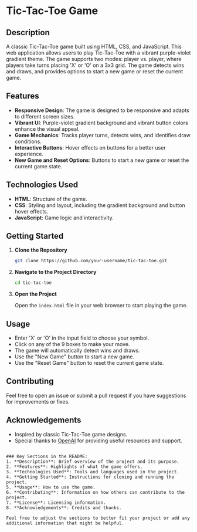 # Tic-Tac-Toe Game

## Description

A classic Tic-Tac-Toe game built using HTML, CSS, and JavaScript. This web application allows users to play Tic-Tac-Toe with a vibrant purple-violet gradient theme. The game supports two modes: player vs. player, where players take turns placing 'X' or 'O' on a 3x3 grid. The game detects wins and draws, and provides options to start a new game or reset the current game.

## Features

- **Responsive Design**: The game is designed to be responsive and adapts to different screen sizes.
- **Vibrant UI**: Purple-violet gradient background and vibrant button colors enhance the visual appeal.
- **Game Mechanics**: Tracks player turns, detects wins, and identifies draw conditions.
- **Interactive Buttons**: Hover effects on buttons for a better user experience.
- **New Game and Reset Options**: Buttons to start a new game or reset the current game state.

## Technologies Used

- **HTML**: Structure of the game.
- **CSS**: Styling and layout, including the gradient background and button hover effects.
- **JavaScript**: Game logic and interactivity.

## Getting Started

1. **Clone the Repository**

   ```bash
   git clone https://github.com/your-username/tic-tac-toe.git
   ```

2. **Navigate to the Project Directory**

   ```bash
   cd tic-tac-toe
   ```

3. **Open the Project**

   Open the `index.html` file in your web browser to start playing the game.

## Usage

- Enter 'X' or 'O' in the input field to choose your symbol.
- Click on any of the 9 boxes to make your move.
- The game will automatically detect wins and draws.
- Use the "New Game" button to start a new game.
- Use the "Reset Game" button to reset the current game state.

## Contributing

Feel free to open an issue or submit a pull request if you have suggestions for improvements or fixes.

## Acknowledgements

- Inspired by classic Tic-Tac-Toe game designs.
- Special thanks to [OpenAI](https://openai.com) for providing useful resources and support.

```

### Key Sections in the README:
1. **Description**: Brief overview of the project and its purpose.
2. **Features**: Highlights of what the game offers.
3. **Technologies Used**: Tools and languages used in the project.
4. **Getting Started**: Instructions for cloning and running the project.
5. **Usage**: How to use the game.
6. **Contributing**: Information on how others can contribute to the project.
7. **License**: Licensing information.
8. **Acknowledgements**: Credits and thanks.

Feel free to adjust the sections to better fit your project or add any additional information that might be helpful.
